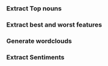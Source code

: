 ### Extract Top nouns
### Extract best and worst features
### Generate wordclouds
### Extract Sentiments
